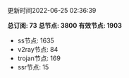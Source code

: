 更新时间2022-06-25 02:36:39

**总订阅: 73**
**总节点: 3800**
**有效节点: 1903**
- ss节点: 1635
- v2ray节点: 84
- trojan节点: 169
- ssr节点: 15

